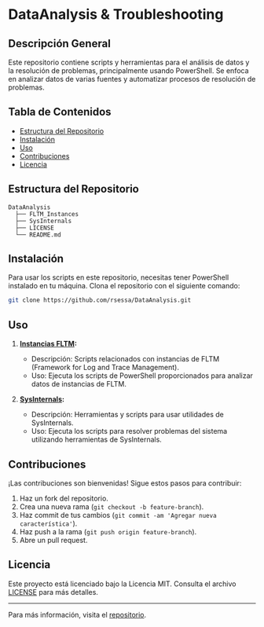 ﻿# DataAnalysis & Troubleshooting

## Descripción General

Este repositorio contiene scripts y herramientas para el análisis de datos y la resolución de problemas, principalmente usando PowerShell. Se enfoca en analizar datos de varias fuentes y automatizar procesos de resolución de problemas.

## Tabla de Contenidos

- [Estructura del Repositorio](#estructura-del-repositorio)
- [Instalación](#instalación)
- [Uso](#uso)
- [Contribuciones](#contribuciones)
- [Licencia](#licencia)

## Estructura del Repositorio

```plaintext
DataAnalysis
  ├── FLTM_Instances
  ├── SysInternals
  ├── LICENSE
  └── README.md
```

## Instalación

Para usar los scripts en este repositorio, necesitas tener PowerShell instalado en tu máquina. Clona el repositorio con el siguiente comando:

```bash
git clone https://github.com/rsessa/DataAnalysis.git
```

## Uso

1. **[Instancias FLTM](https://github.com/rsessa/DataAnalysis/tree/main/FLTM_Instances):**
   - Descripción: Scripts relacionados con instancias de FLTM (Framework for Log and Trace Management).
   - Uso: Ejecuta los scripts de PowerShell proporcionados para analizar datos de instancias de FLTM.

2. **[SysInternals](https://github.com/rsessa/DataAnalysis/tree/main/SysInternals):**
   - Descripción: Herramientas y scripts para usar utilidades de SysInternals.
   - Uso: Ejecuta los scripts para resolver problemas del sistema utilizando herramientas de SysInternals.

## Contribuciones

¡Las contribuciones son bienvenidas! Sigue estos pasos para contribuir:

1. Haz un fork del repositorio.
2. Crea una nueva rama (`git checkout -b feature-branch`).
3. Haz commit de tus cambios (`git commit -am 'Agregar nueva característica'`).
4. Haz push a la rama (`git push origin feature-branch`).
5. Abre un pull request.

## Licencia

Este proyecto está licenciado bajo la Licencia MIT. Consulta el archivo [LICENSE](LICENSE.md) para más detalles.

---

Para más información, visita el [repositorio](https://github.com/rsessa/DataAnalysis).
